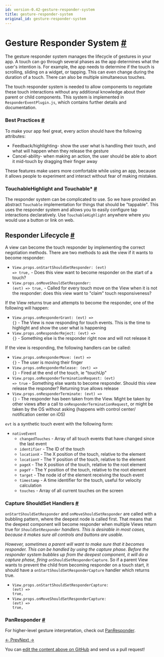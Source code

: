 ```yaml
---
id: version-0.42-gesture-responder-system
title: gesture-responder-system
original_id: gesture-responder-system
---
```

<a id="content"></a><h1><a class="anchor" name="gesture-responder-system"></a>Gesture Responder System <a class="hash-link" href="docs/gesture-responder-system.html#gesture-responder-system">#</a></h1><div><p>The gesture responder system manages the lifecycle of gestures in your app. A touch can go through several phases as the app determines what the user's intention is. For example, the app needs to determine if the touch is scrolling, sliding on a widget, or tapping. This can even change during the duration of a touch. There can also be multiple simultaneous touches.</p><p>The touch responder system is needed to allow components to negotiate these touch interactions without any additional knowledge about their parent or child components. This system is implemented in <code>ResponderEventPlugin.js</code>, which contains further details and documentation.</p><h3><a class="anchor" name="best-practices"></a>Best Practices <a class="hash-link" href="docs/gesture-responder-system.html#best-practices">#</a></h3><p>To make your app feel great, every action should have the following attributes:</p><ul><li>Feedback/highlighting- show the user what is handling their touch, and what will happen when they release the gesture</li><li>Cancel-ability- when making an action, the user should be able to abort it mid-touch by dragging their finger away</li></ul><p>These features make users more comfortable while using an app, because it allows people to experiment and interact without fear of making mistakes.</p><h3><a class="anchor" name="touchablehighlight-and-touchable"></a>TouchableHighlight and Touchable* <a class="hash-link" href="docs/gesture-responder-system.html#touchablehighlight-and-touchable">#</a></h3><p>The responder system can be complicated to use. So we have provided an abstract <code>Touchable</code> implementation for things that should be "tappable". This uses the responder system and allows you to easily configure tap interactions declaratively. Use <code>TouchableHighlight</code> anywhere where you would use a button or link on web.</p><h2><a class="anchor" name="responder-lifecycle"></a>Responder Lifecycle <a class="hash-link" href="docs/gesture-responder-system.html#responder-lifecycle">#</a></h2><p>A view can become the touch responder by implementing the correct negotiation methods. There are two methods to ask the view if it wants to become responder:</p><ul><li><code>View.props.onStartShouldSetResponder: (evt) =&gt; true,</code> - Does this view want to become responder on the start of a touch?</li><li><code>View.props.onMoveShouldSetResponder: (evt) =&gt; true,</code> - Called for every touch move on the View when it is not the responder: does this view want to "claim" touch responsiveness?</li></ul><p>If the View returns true and attempts to become the responder, one of the following will happen:</p><ul><li><code>View.props.onResponderGrant: (evt) =&gt; {}</code> - The View is now responding for touch events. This is the time to highlight and show the user what is happening</li><li><code>View.props.onResponderReject: (evt) =&gt; {}</code> - Something else is the responder right now and will not release it</li></ul><p>If the view is responding, the following handlers can be called:</p><ul><li><code>View.props.onResponderMove: (evt) =&gt; {}</code> - The user is moving their finger</li><li><code>View.props.onResponderRelease: (evt) =&gt; {}</code> - Fired at the end of the touch, ie "touchUp"</li><li><code>View.props.onResponderTerminationRequest: (evt) =&gt; true</code> - Something else wants to become responder. Should this view release the responder? Returning true allows release</li><li><code>View.props.onResponderTerminate: (evt) =&gt; {}</code> - The responder has been taken from the View. Might be taken by other views after a call to <code>onResponderTerminationRequest</code>, or might be taken by the OS without asking (happens with control center/ notification center on iOS)</li></ul><p><code>evt</code> is a synthetic touch event with the following form:</p><ul><li><code>nativeEvent</code><ul><li><code>changedTouches</code> - Array of all touch events that have changed since the last event</li><li><code>identifier</code> - The ID of the touch</li><li><code>locationX</code> - The X position of the touch, relative to the element</li><li><code>locationY</code> - The Y position of the touch, relative to the element</li><li><code>pageX</code> - The X position of the touch, relative to the root element</li><li><code>pageY</code> - The Y position of the touch, relative to the root element</li><li><code>target</code> - The node id of the element receiving the touch event</li><li><code>timestamp</code> - A time identifier for the touch, useful for velocity calculation</li><li><code>touches</code> - Array of all current touches on the screen</li></ul></li></ul><h3><a class="anchor" name="capture-shouldset-handlers"></a>Capture ShouldSet Handlers <a class="hash-link" href="docs/gesture-responder-system.html#capture-shouldset-handlers">#</a></h3><p><code>onStartShouldSetResponder</code> and <code>onMoveShouldSetResponder</code> are called with a bubbling pattern, where the deepest node is called first. That means that the deepest component will become responder when multiple Views return true for <code>*ShouldSetResponder</code> handlers. This is desirable in most cases, because it makes sure all controls and buttons are usable.</p><p>However, sometimes a parent will want to make sure that it becomes responder. This can be handled by using the capture phase. Before the responder system bubbles up from the deepest component, it will do a capture phase, firing <code>on*ShouldSetResponderCapture</code>. So if a parent View wants to prevent the child from becoming responder on a touch start, it should have a <code>onStartShouldSetResponderCapture</code> handler which returns true.</p><ul><li><code>View.props.onStartShouldSetResponderCapture: (evt) =&gt; true,</code></li><li><code>View.props.onMoveShouldSetResponderCapture: (evt) =&gt; true,</code></li></ul><h3><a class="anchor" name="panresponder"></a>PanResponder <a class="hash-link" href="docs/gesture-responder-system.html#panresponder">#</a></h3><p>For higher-level gesture interpretation, check out <a href="docs/panresponder.html" target="_blank">PanResponder</a>.</p></div><div class="docs-prevnext"><a class="docs-prev" href="docs/performance.html#content">← Prev</a><a class="docs-next" href="docs/testing.html#content">Next →</a></div><p class="edit-page-block">You can <a target="_blank" href="https://github.com/facebook/react-native/blob/master/docs/GestureResponderSystem.md">edit the content above on GitHub</a> and send us a pull request!</p>